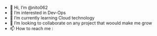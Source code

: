 - 👋 Hi, I’m @nito062
- 👀 I’m interested in Dev-Ops
- 🌱 I’m currently learning Cloud technology
- 💞️ I’m looking to collaborate on any project that woould make me grow 
- 📫 How to reach me :

<!---
nito062/nito062 is a ✨ special ✨ repository because its `README.md` (this file) appears on your GitHub profile.
You can click the Preview link to take a look at your changes.
--->
